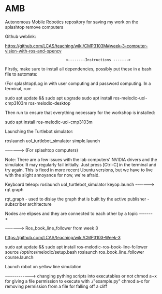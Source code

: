 # AMB
Autonomous Mobile Robotics repository for saving my work on the splashtop remove computers

Github weblink:

https://github.com/LCAS/teaching/wiki/CMP3103M#week-3-computer-vision-with-ros-and-opencv

                                <--------Instructions ------->

FIrstly, make sure to install all dependencies, possibly put these in a bash file to automate:

(For splashtop)Log in with user computing and password computing. In a terminal, run:

sudo apt update && sudo apt upgrade
sudo apt install ros-melodic-uol-cmp3103m ros-melodic-desktop

Then run to ensure that everything necessary for the workshop is installed:

sudo apt install ros-melodic-uol-cmp3103m


Launching the Turtlebot simulator:

roslaunch uol_turtlebot_simulator simple.launch


------->
(For splashtop computers)

Note: There are a few issues with the lab computers' NVIDIA drivers and the simulator. It may regularly fail initially. Just press [Ctrl-C] in the terminal and try again. This is fixed in more recent Ubuntu versions, but we have to live with the slight annoyance for now, we're afraid.

Keyboard teleop: roslaunch uol_turtlebot_simulator keyop.launch
------->
rqt graph

rqt_graph - used to dislay the graph that is built by the active publisher - subscriber architecture

Nodes are elipses and they are connected to each other by a topic
------->



-------> Ros_book_line_follower from week 3 

https://github.com/LCAS/teaching/wiki/CMP3103-Week-3

sudo apt update && sudo apt install ros-melodic-ros-book-line-follower
source /opt/ros/melodic/setup.bash
roslaunch ros_book_line_follower course.launch

Launch robot on yellow line simulation

-------------> changing pything scripts into executables or not
chmod a+x for giving a file permission to execute with ./"example.py"
chmod a-x for removing permission from a file for falling off a cliff
